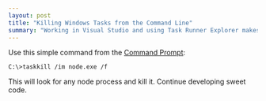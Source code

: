 ```yaml
---
layout: post
title: "Killing Windows Tasks from the Command Line"
summary: "Working in Visual Studio and using Task Runner Explorer makes running gulp tasks within the IDE super convenient. But when Visual Studio crashes (all too often) and your watch task is still running in the background, you need a way to stop the process so you can start it again or run other gulp tasks."
---
```


Use this simple command from the [Command Prompt](http://en.wikipedia.org/wiki/Cmd.exe):

```
C:\>taskkill /im node.exe /f
```

This will look for any node process and kill it. Continue developing sweet code.
